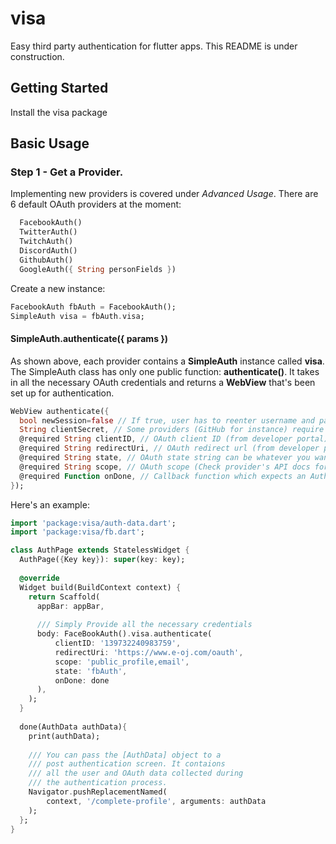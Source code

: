 # visa

Easy third party authentication for flutter apps. This README is under construction.

## Getting Started

Install the visa package

## Basic Usage 

### Step 1 - Get a Provider.
Implementing new providers is covered under *Advanced Usage*.
There are 6 default OAuth providers at the moment:
```dart
  FacebookAuth()
  TwitterAuth()
  TwitchAuth()
  DiscordAuth()
  GithubAuth()
  GoogleAuth({ String personFields })
```
Create a new instance:
```dart
FacebookAuth fbAuth = FacebookAuth();
SimpleAuth visa = fbAuth.visa;
```
#### SimpleAuth.authenticate({ params })
As shown above, each provider contains a **SimpleAuth** instance called **visa**.
The SimpleAuth class has only one public function: **authenticate()**. It takes
in all the necessary OAuth credentials and returns a **WebView** that's been set 
up for authentication. 
```dart
WebView authenticate({
  bool newSession=false // If true, user has to reenter username and password even if they've logged in before
  String clientSecret, // Some providers (GitHub for instance) require the OAuth client secret (from developer portal).
  @required String clientID, // OAuth client ID (from developer portal)
  @required String redirectUri, // OAuth redirect url (from developer portal) 
  @required String state, // OAuth state string can be whatever you want.
  @required String scope, // OAuth scope (Check provider's API docs for allowed scopes)
  @required Function onDone, // Callback function which expects an AuthData object.
});
```

Here's an example:
```Dart
import 'package:visa/auth-data.dart';
import 'package:visa/fb.dart';

class AuthPage extends StatelessWidget {
  AuthPage({Key key}): super(key: key);
  
  @override
  Widget build(BuildContext context) {
    return Scaffold(
      appBar: appBar,
      
      /// Simply Provide all the necessary credentials
      body: FaceBookAuth().visa.authenticate(
          clientID: '139732240983759',
          redirectUri: 'https://www.e-oj.com/oauth',
          scope: 'public_profile,email',
          state: 'fbAuth',
          onDone: done
      ),
    );
  }
  
  done(AuthData authData){
    print(authData);
    
    /// You can pass the [AuthData] object to a 
    /// post authentication screen. It contaions 
    /// all the user and OAuth data collected during
    /// the authentication process.
    Navigator.pushReplacementNamed(
        context, '/complete-profile', arguments: authData
    );
  };
}

```
